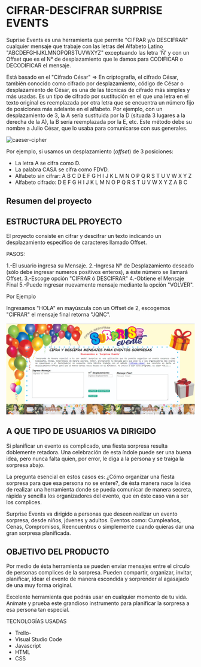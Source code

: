 # CIFRAR-DESCIFRAR SURPRISE EVENTS


Suprise Events es una herramienta que permite "CIFRAR y/o DESCIFRAR" cualquier mensaje que trabaje con las letras del Alfabeto Latino
"ABCDEFGHIJKLMNOPQRSTUVWXYZ" exceptuando las letra 'Ñ' y con un Offset que es el N° de desplazamiento que le damos para CODIFICAR o DECODIFICAR el mensaje.

Está basado en el "Cifrado César" => En criptografía, el cifrado César, también conocido como cifrado por desplazamiento, código de César o desplazamiento de César, es una de las técnicas de cifrado más simples y más usadas. Es un tipo de cifrado por sustitución en el que una letra en el texto original es reemplazada por otra letra que se encuentra un número fijo de posiciones más adelante en el alfabeto. Por ejemplo, con un desplazamiento de 3, la A sería sustituida por la D (situada 3 lugares a la derecha de la A), la B sería reemplazada por la E, etc. Este método debe su nombre a Julio César, que lo usaba para comunicarse con sus generales.

![caeser-cipher](https://upload.wikimedia.org/wikipedia/commons/thumb/2/2b/Caesar3.svg/2000px-Caesar3.svg.png)

Por ejemplo, si usamos un desplazamiento (_offset_) de 3 posiciones:

- La letra A se cifra como D.
- La palabra CASA se cifra como FDVD.
- Alfabeto sin cifrar: A B C D E F G H I J K L M N O P Q R S T U V W X Y Z
- Alfabeto cifrado: D E F G H I J K L M N O P Q R S T U V W X Y Z A B C


## Resumen del proyecto
## ESTRUCTURA DEL PROYECTO

El proyecto consiste en cifrar y descifrar un texto indicando un desplazamiento específico de caracteres llamado Offset.

PASOS:

1.-El usuario ingresa su Mensaje.
2.-Ingresa N° de Desplazamiento deseado (sólo debe ingresar numeros positivos enteros), a éste número se llamará Offset.
3.-Escoge opción "CIFRAR ó DESCIFRAR"
4.-Obtiene el Mensaje Final
5.-Puede ingresar nuevamente mensaje mediante la opción "VOLVER".


Por Ejemplo

Ingresamos "HOLA" en mayúscula con un Offset de 2, escogemos "CIFRAR" el mensaje final retorna "JQNC".

![foto1](src/CaptureReadme.jpg)

## A QUE TIPO DE USUARIOS VA DIRIGIDO

Si planificar un evento es complicado, una fiesta sorpresa resulta doblemente retadora. Una celebración de esta índole puede ser una buena idea, pero nunca falta quien, por error, le diga a la persona y se traiga la sorpresa abajo.

La pregunta esencial en estos casos es: ¿Cómo organizar una fiesta sorpresa para que esa persona no se entere?, de ésta manera nace la idea de realizar  una herramienta donde se pueda comunicar de manera secreta, rápida y sencilla los organizadores del evento, que en éste caso van a ser los complices.

Surprise Events va dirigido a personas que deseen realizar un evento sorpresa, desde niños, jóvenes y adultos. Eventos como: Cumpleaños, Cenas, Compromisos, Reencuentros o simplemente cuando quieras dar una gran sorpresa planificada.


## OBJETIVO DEL PRODUCTO

Por medio de ésta herramienta se pueden enviar mensajes entre el círculo de personas complices de la sorpresa.
Pueden compartir, organizar, invitar, planificar, idear el evento de manera escondida y sorprender al agasajado de una  muy forma original.

Excelente herramienta que podrás usar en cualquier momento de tu vida. Anímate y prueba este grandioso instrumento para planificar la sorpresa a esa persona tan especial.

 

TECNOLOGÍAS USADAS

* Trello-
* Visual Studio Code
* Javascript
* HTML
* CSS


